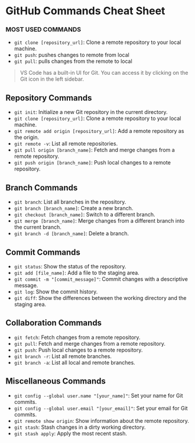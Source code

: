 # GitHub Commands Cheat Sheet

### MOST USED COMMANDS
- `git clone [repository_url]`: Clone a remote repository to your local machine.
- `git push`: pushes changes to remote from local
- `git pull`: pulls changes from the remote to local

> VS Code has a built-in UI for Git. You can access it by clicking on the Git icon in the left sidebar.

## Repository Commands

- `git init`: Initialize a new Git repository in the current directory.
- `git clone [repository_url]`: Clone a remote repository to your local machine.
- `git remote add origin [repository_url]`: Add a remote repository as the origin.
- `git remote -v`: List all remote repositories.
- `git pull origin [branch_name]`: Fetch and merge changes from a remote repository.
- `git push origin [branch_name]`: Push local changes to a remote repository.

## Branch Commands

- `git branch`: List all branches in the repository.
- `git branch [branch_name]`: Create a new branch.
- `git checkout [branch_name]`: Switch to a different branch.
- `git merge [branch_name]`: Merge changes from a different branch into the current branch.
- `git branch -d [branch_name]`: Delete a branch.

## Commit Commands

- `git status`: Show the status of the repository.
- `git add [file_name]`: Add a file to the staging area.
- `git commit -m "[commit_message]"`: Commit changes with a descriptive message.
- `git log`: Show the commit history.
- `git diff`: Show the differences between the working directory and the staging area.

## Collaboration Commands

- `git fetch`: Fetch changes from a remote repository.
- `git pull`: Fetch and merge changes from a remote repository.
- `git push`: Push local changes to a remote repository.
- `git branch -r`: List all remote branches.
- `git branch -a`: List all local and remote branches.

## Miscellaneous Commands

- `git config --global user.name "[your_name]"`: Set your name for Git commits.
- `git config --global user.email "[your_email]"`: Set your email for Git commits.
- `git remote show origin`: Show information about the remote repository.
- `git stash`: Stash changes in a dirty working directory.
- `git stash apply`: Apply the most recent stash.
